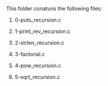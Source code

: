 This folder conatuns the following files:

1. 0-puts_recursion.c

2. 1-print_rev_recursion.c

3. 2-strlen_recursion.c

4. 3-factorial.c

5. 4-pow_recursion.c

6. 5-sqrt_recursion.c